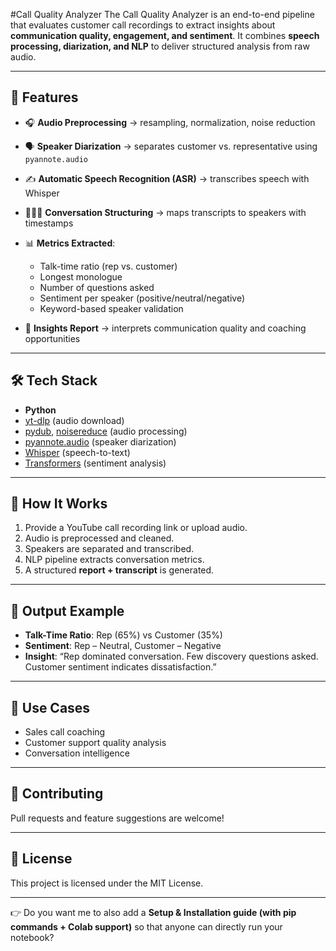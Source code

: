 #Call Quality Analyzer
The Call Quality Analyzer is an end-to-end pipeline that evaluates customer call recordings to extract insights about **communication quality, engagement, and sentiment**. It combines **speech processing, diarization, and NLP** to deliver structured analysis from raw audio.

---

## 🔑 Features

* 🎧 **Audio Preprocessing** → resampling, normalization, noise reduction
* 🗣️ **Speaker Diarization** → separates customer vs. representative using `pyannote.audio`
* ✍️ **Automatic Speech Recognition (ASR)** → transcribes speech with Whisper
* 🧑‍🤝‍🧑 **Conversation Structuring** → maps transcripts to speakers with timestamps
* 📊 **Metrics Extracted**:

  * Talk-time ratio (rep vs. customer)
  * Longest monologue
  * Number of questions asked
  * Sentiment per speaker (positive/neutral/negative)
  * Keyword-based speaker validation
* 📝 **Insights Report** → interprets communication quality and coaching opportunities

---

## 🛠️ Tech Stack

* **Python**
* [yt-dlp](https://github.com/yt-dlp/yt-dlp) (audio download)
* [pydub](https://github.com/jiaaro/pydub), [noisereduce](https://github.com/timsainb/noisereduce) (audio processing)
* [pyannote.audio](https://github.com/pyannote/pyannote-audio) (speaker diarization)
* [Whisper](https://github.com/openai/whisper) (speech-to-text)
* [Transformers](https://huggingface.co/transformers) (sentiment analysis)

---

## 🚀 How It Works

1. Provide a YouTube call recording link or upload audio.
2. Audio is preprocessed and cleaned.
3. Speakers are separated and transcribed.
4. NLP pipeline extracts conversation metrics.
5. A structured **report + transcript** is generated.

---

## 📂 Output Example

* **Talk-Time Ratio**: Rep (65%) vs Customer (35%)
* **Sentiment**: Rep – Neutral, Customer – Negative
* **Insight**: “Rep dominated conversation. Few discovery questions asked. Customer sentiment indicates dissatisfaction.”

---

## 📌 Use Cases

* Sales call coaching
* Customer support quality analysis
* Conversation intelligence

---

## 🤝 Contributing

Pull requests and feature suggestions are welcome!

---

## 📜 License

This project is licensed under the MIT License.

---

👉 Do you want me to also add a **Setup & Installation guide (with pip commands + Colab support)** so that anyone can directly run your notebook?
